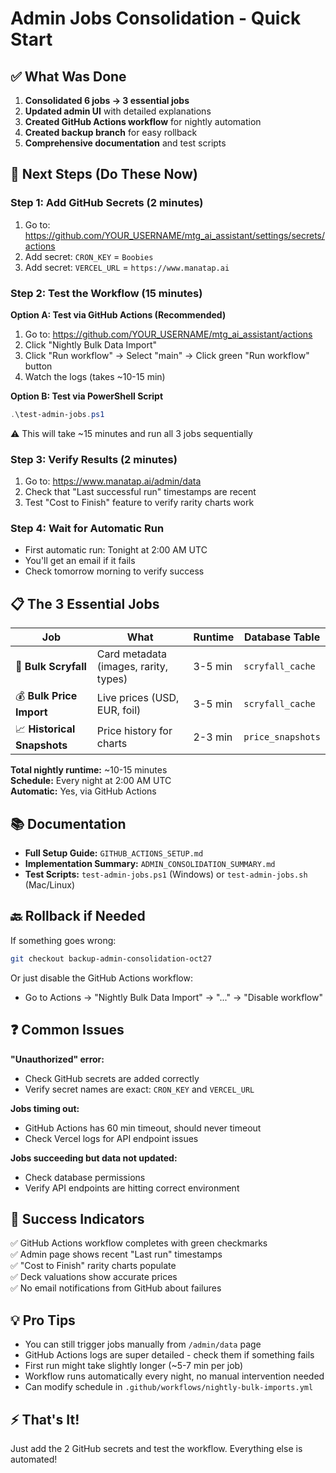 # Admin Jobs Consolidation - Quick Start

## ✅ What Was Done

1. **Consolidated 6 jobs → 3 essential jobs**
2. **Updated admin UI** with detailed explanations
3. **Created GitHub Actions workflow** for nightly automation
4. **Created backup branch** for easy rollback
5. **Comprehensive documentation** and test scripts

## 🚀 Next Steps (Do These Now)

### Step 1: Add GitHub Secrets (2 minutes)

1. Go to: https://github.com/YOUR_USERNAME/mtg_ai_assistant/settings/secrets/actions
2. Add secret: `CRON_KEY` = `Boobies`
3. Add secret: `VERCEL_URL` = `https://www.manatap.ai`

### Step 2: Test the Workflow (15 minutes)

**Option A: Test via GitHub Actions (Recommended)**
1. Go to: https://github.com/YOUR_USERNAME/mtg_ai_assistant/actions
2. Click "Nightly Bulk Data Import"
3. Click "Run workflow" → Select "main" → Click green "Run workflow" button
4. Watch the logs (takes ~10-15 min)

**Option B: Test via PowerShell Script**
```powershell
.\test-admin-jobs.ps1
```
⚠️ This will take ~15 minutes and run all 3 jobs sequentially

### Step 3: Verify Results (2 minutes)

1. Go to: https://www.manatap.ai/admin/data
2. Check that "Last successful run" timestamps are recent
3. Test "Cost to Finish" feature to verify rarity charts work

### Step 4: Wait for Automatic Run

- First automatic run: Tonight at 2:00 AM UTC
- You'll get an email if it fails
- Check tomorrow morning to verify success

## 📋 The 3 Essential Jobs

| Job | What | Runtime | Database Table |
|-----|------|---------|----------------|
| 🎨 **Bulk Scryfall** | Card metadata (images, rarity, types) | 3-5 min | `scryfall_cache` |
| 💰 **Bulk Price Import** | Live prices (USD, EUR, foil) | 3-5 min | `scryfall_cache` |
| 📈 **Historical Snapshots** | Price history for charts | 2-3 min | `price_snapshots` |

**Total nightly runtime:** ~10-15 minutes  
**Schedule:** Every night at 2:00 AM UTC  
**Automatic:** Yes, via GitHub Actions

## 📚 Documentation

- **Full Setup Guide:** `GITHUB_ACTIONS_SETUP.md`
- **Implementation Summary:** `ADMIN_CONSOLIDATION_SUMMARY.md`
- **Test Scripts:** `test-admin-jobs.ps1` (Windows) or `test-admin-jobs.sh` (Mac/Linux)

## 🔙 Rollback if Needed

If something goes wrong:

```bash
git checkout backup-admin-consolidation-oct27
```

Or just disable the GitHub Actions workflow:
- Go to Actions → "Nightly Bulk Data Import" → "..." → "Disable workflow"

## ❓ Common Issues

**"Unauthorized" error:**
- Check GitHub secrets are added correctly
- Verify secret names are exact: `CRON_KEY` and `VERCEL_URL`

**Jobs timing out:**
- GitHub Actions has 60 min timeout, should never timeout
- Check Vercel logs for API endpoint issues

**Jobs succeeding but data not updated:**
- Check database permissions
- Verify API endpoints are hitting correct environment

## 🎯 Success Indicators

✅ GitHub Actions workflow completes with green checkmarks  
✅ Admin page shows recent "Last run" timestamps  
✅ "Cost to Finish" rarity charts populate  
✅ Deck valuations show accurate prices  
✅ No email notifications from GitHub about failures

## 💡 Pro Tips

- You can still trigger jobs manually from `/admin/data` page
- GitHub Actions logs are super detailed - check them if something fails
- First run might take slightly longer (~5-7 min per job)
- Workflow runs automatically every night, no manual intervention needed
- Can modify schedule in `.github/workflows/nightly-bulk-imports.yml`

## ⚡ That's It!

Just add the 2 GitHub secrets and test the workflow. Everything else is automated!

